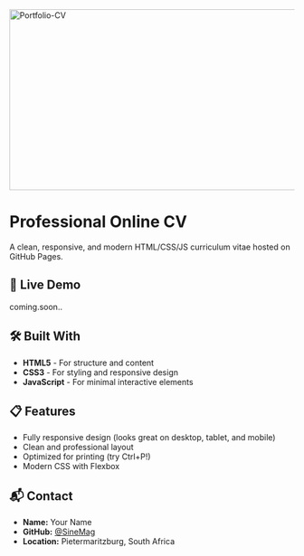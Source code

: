 <img src="https://socialify.git.ci/SineMag/Portfolio-CV/image?language=1&owner=1&name=1&stargazers=1&theme=Light" alt="Portfolio-CV" width="640" height="320" />

# Professional Online CV

A clean, responsive, and modern HTML/CSS/JS curriculum vitae hosted on GitHub Pages.

## 🚀 Live Demo
coming.soon.. <!-- Replace with your actual link -->

## 🛠️ Built With

- **HTML5** - For structure and content
- **CSS3** - For styling and responsive design
- **JavaScript** - For minimal interactive elements

## 📋 Features

- Fully responsive design (looks great on desktop, tablet, and mobile)
- Clean and professional layout
- Optimized for printing (try Ctrl+P!)
- Modern CSS with Flexbox

## 📬 Contact

- **Name:** Your Name
- **GitHub:** [@SineMag](https://github.com/SineMag)
- **Location:** Pietermaritzburg, South Africa
